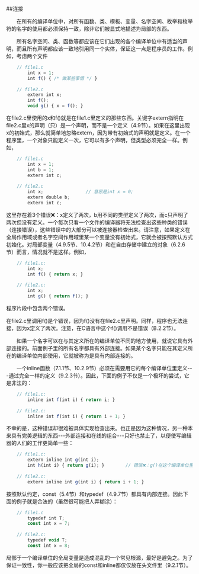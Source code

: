 ##连接

&emsp;&emsp;在所有的编译单位中，对所有函数、类、模板、变量、名字空间、枚举和枚举符的名字的使用都必须保持一致，除非它们被显式地描述为局部的东西。

&emsp;&emsp;所有名字空间、类、函数等都应该在它们出现的各个编译单位中有适当的声明，而且所有声明都应该一致地引用同一个实体，保证这一点是程序员的工作。例如，考虑两个文件

```javascript
    // file1.c
        int x = 1;
        int f() { /* 做某些事情 */ }
        
    // file2.c
        extern int x;
        int f();
        void g() { x = f(); }
```

在file2.c里使用的x和f()就是在file1.c里定义的那些东西。关键字extern指明在file2.c里x的声明（只）是一个声明，而不是一个定义（4.9节）。如果在这里出现x的初始式，那么就简单地忽略extern，因为带有初始式的声明就是定义。在一个程序里，一个对象只能定义一次，它可以有多个声明，但类型必须完全一样。例如，

```javascript
    // file1.c
        int x = 1;
        int b = 1;
        extern int c;
        
    // file2.c
        int x;                // 意思是int x = 0;
        extern double b;
        extern int c;
```

这里存在着3个错误❌：x定义了两次，b用不同的类型定义了两次，而c只声明了两次但没有定义。一个每次只看一个文件的编译器将无法检查出这些种类的错误（连接错误），这些错误中的大部分可以被连接器检查出来。请注意，如果定义在全局作用域或者名字空间作用域里某一个变量没有初始式，它就会被按照默认方式初始化。对局部变量（4.9.5节、10.4.2节）和在自由存储中建立的对象（6.2.6节）而言，情况就不是这样。例如，

```javascript
    // file1.c:
        int x;
        int f() { return x; }
        
    // file2.c:
        int x;
        int g() { return f(); }   
```

程序片段中包含两个错误。

在file2.c里调用f()是个错误，因为f()没有在file2.c里声明。同样，程序也无法连接，因为x定义了两次。注意，在C语言中这个f()调用不是错误（B.2.2节）。

&emsp;&emsp;如果一个名字可以在与其定义所在的编译单位不同的地方使用，就说它具有外部连接的。前面例子里的所有名字都具有外部连接。如果某个名字只能在其定义所在的编译单位内部使用，它就被称为是具有内部连接的。

&emsp;&emsp;一个inline函数（7.1.1节、10.2.9节）必须在需要用它的每个编译单位里定义---通过完全一样的定义（9.2.3节）。因此，下面的例子不仅是一个极坏的尝试，它是非法的：

```javascript
    // file1.c:
        inline int f(int i) { return i; }
        
    // file2.c:
        inline int f(int i) { return i + 1; }
```

不幸的是，这种错误却很难被具体实现检查出来。也正是因为这种情况，另一种本来具有完美逻辑的东西---外部连接和在线的组合---只好也禁止了，以便使写编辑器的人们的工作更简单一些：

```javascript
    // file1.c:
        extern inline int g(int i);
        int h(int i) { return g(i); }        // 错误❌：g()在这个编译单位里无定义
        
    // file2.c:
        extern inline int g(int i) { return i + 1; }
```

按照默认约定，const（5.4节）和typedef（4.9.7节）都具有内部连接。因此下面的例子就是合法的（虽然很可能把人弄糊涂）：

```javascript
    // file1.c
        typedef int T;
        const int x = 7;
        
    // file2.c:
        typedef void T;
        const int x = 8;
```

局部于一个编译单位的全局变量是造成混乱的一个常见根源，最好是避免之。为了保证一致性，你一般应该把全局的const和inline都仅仅放在头文件里（9.2.1节）。











